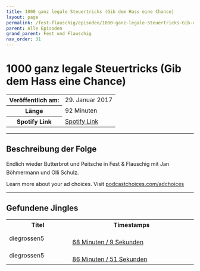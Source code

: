```yaml
---
title: 1000 ganz legale Steuertricks (Gib dem Hass eine Chance)
layout: page
permalink: /fest-flauschig/episoden/1000-ganz-legale-Steuertricks-Gib-dem-Hass-eine-Chance
parent: Alle Episoden
grand_parent: Fest und Flauschig
nav_order: 31
---
```


# 1000 ganz legale Steuertricks (Gib dem Hass eine Chance)
<table class="resp-table dcf-table dcf-table-responsive dcf-table-bordered dcf-table-striped dcf-w-100%">
                    <tbody>
                        <tr>
                            <th scope="row">Veröffentlich am:</th>
                            <td data-label="Veröffentlich am:">29. Januar 2017</td>
                        </tr>
                        <tr>
                            <th scope="row">Länge </th>
                            <td data-label="Länge ">92 Minuten</td>
                        </tr><tr>
                                <th scope="row">Spotify Link</th>
                                <td data-label="Spotify Link"><a href="https://open.spotify.com/episode/46XY2NG5mxNvk0kWNXibmD">Spotify Link</a></td>
                            </tr></tbody>
                </table>

***

## Beschreibung der Folge

<div>
Endlich wieder Butterbrot und Peitsche in Fest &amp; Flauschig mit Jan Böhmermann und Olli Schulz.<p> </p><p>Learn more about your ad choices. Visit <a href="https://podcastchoices.com/adchoices">podcastchoices.com/adchoices</a></p>  
</div>

***

## Gefundene Jingles

<table style="display: table;">
                                    <tr>
                                        <th class="tableColumnTitle">Titel</th>
                                        <th class="tableColumnTimestamps">Timestamps</th>
                                    </tr>
                                    <tr>
                                <td markdown="span"  class="tableColumnTitle">diegrossen5</td>
                                <td markdown="span" class="tableColumnTimestamps">
                                <br>
                                <a href="https://open.spotify.com/episode/46XY2NG5mxNvk0kWNXibmD?t=4089">
                                68 Minuten / 9 Sekunden</a>
                                </td></tr><tr>
                                <td markdown="span"  class="tableColumnTitle">diegrossen5</td>
                                <td markdown="span" class="tableColumnTimestamps">
                                <br>
                                <a href="https://open.spotify.com/episode/46XY2NG5mxNvk0kWNXibmD?t=5211">
                                86 Minuten / 51 Sekunden</a>
                                </td></tr></table>